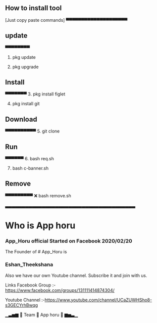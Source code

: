 
## How to install tool
[Just copy paste commands]
▀▀▀▀▀▀▀▀▀▀▀▀▀▀▀▀▀▀▀▀
## update
▀▀▀▀▀▀▀▀
1. pkg update

2. pkg upgrade

## Install
▀▀▀▀▀▀▀
3. pkg install figlet

4. pkg install git

## Download
▀▀▀▀▀▀▀▀▀▀
5. git clone 

## Run
▀▀▀▀▀▀
6. bash req.sh

7. bash c-banner.sh

## Remove
▀▀▀▀▀▀▀▀▀
❌ bash remove.sh

▃▃▃▃▃▃▃▃▃▃▃▃▃▃▃▃▃▃▃▃▃▃▃▃▃▃▃▃▃▃▃▃▃▃▃▃▃▃▃

# Who is App horu

### App_Horu official Started on Facebook 2020/02/20
The Founder of # App_Horu is 
### Eshan_Theekshana
Also we have our own Youtube channel. Subscribe it and join with us.

Links
Facebook Group
:-https://www.facebook.com/groups/131111414874304/

Youtube Channel
:-https://www.youtube.com/channel/UCaZUWHSho8-s3GECYrhBwqg

▁▃▅▆ 🔰 Team 🔰 App horu 🔰 ▆▅▃▁
